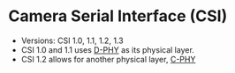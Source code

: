 # Camera Serial Interface (CSI)

- Versions: CSI 1.0, 1.1, 1.2, 1.3
- CSI 1.0 and 1.1 uses [D-PHY](D-PHY.md) as its physical layer.
- CSI 1.2 allows for another physical layer, [C-PHY](C-PHY)